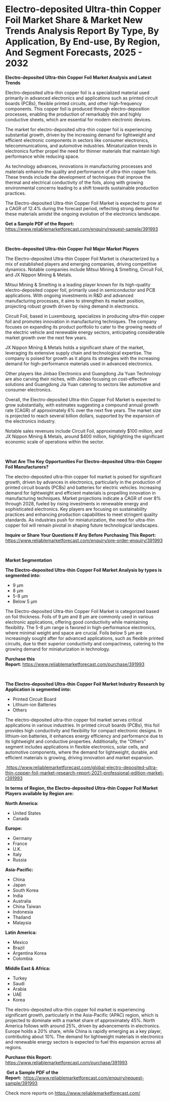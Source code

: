 <p><h1>Electro-deposited Ultra-thin Copper Foil Market Share & Market New Trends Analysis Report By Type, By Application, By End-use, By Region, And Segment Forecasts, 2025 - 2032</h1></p><p><strong>Electro-deposited Ultra-thin Copper Foil Market Analysis and Latest Trends</strong></p>
<p><p>Electro-deposited ultra-thin copper foil is a specialized material used primarily in advanced electronics and applications such as printed circuit boards (PCBs), flexible printed circuits, and other high-frequency components. This copper foil is produced through electro-deposition processes, enabling the production of remarkably thin and highly conductive sheets, which are essential for modern electronic devices.</p><p>The market for electro-deposited ultra-thin copper foil is experiencing substantial growth, driven by the increasing demand for lightweight and efficient electronic components in sectors like consumer electronics, telecommunications, and automotive industries. Miniaturization trends in electronics further propel the need for thinner materials that maintain high performance while reducing space.</p><p>As technology advances, innovations in manufacturing processes and materials enhance the quality and performance of ultra-thin copper foils. These trends include the development of techniques that improve the thermal and electrical conductivity of the foils, along with growing environmental concerns leading to a shift towards sustainable production practices.</p><p>The Electro-deposited Ultra-thin Copper Foil Market is expected to grow at a CAGR of 12.4% during the forecast period, reflecting strong demand for these materials amidst the ongoing evolution of the electronics landscape.</p></p>
<p><strong>Get a Sample PDF of the Report:&nbsp;</strong> <a href="https://www.reliablemarketforecast.com/enquiry/request-sample/391993?utm_campaign=3539&utm_medium=2&utm_source=Github&utm_content=ia&utm_term=29032025&utm_id=electro-deposited-ultra-thin-copper-foil">https://www.reliablemarketforecast.com/enquiry/request-sample/391993</a></p>
<p>&nbsp;</p>
<p><strong>Electro-deposited Ultra-thin Copper Foil Major Market Players</strong></p>
<p><p>The Electro-deposited Ultra-thin Copper Foil Market is characterized by a mix of established players and emerging companies, driving competitive dynamics. Notable companies include Mitsui Mining & Smelting, Circuit Foil, and JX Nippon Mining & Metals.</p><p>Mitsui Mining & Smelting is a leading player known for its high-quality electro-deposited copper foil, primarily used in semiconductor and PCB applications. With ongoing investments in R&D and advanced manufacturing processes, it aims to strengthen its market position, projecting robust growth driven by rising demand in electronics.</p><p>Circuit Foil, based in Luxembourg, specializes in producing ultra-thin copper foil and promotes innovation in manufacturing techniques. The company focuses on expanding its product portfolio to cater to the growing needs of the electric vehicle and renewable energy sectors, anticipating considerable market growth over the next few years.</p><p>JX Nippon Mining & Metals holds a significant share of the market, leveraging its extensive supply chain and technological expertise. The company is poised for growth as it aligns its strategies with the increasing demand for high-performance materials used in advanced electronics.</p><p>Other players like Jinbao Electronics and Guangdong Jia Yuan Technology are also carving their niches, with Jinbao focusing on cost-effective solutions and Guangdong Jia Yuan catering to sectors like automotive and consumer electronics.</p><p>Overall, the Electro-deposited Ultra-thin Copper Foil Market is expected to grow substantially, with estimates suggesting a compound annual growth rate (CAGR) of approximately 6% over the next five years. The market size is projected to reach several billion dollars, supported by the expansion of the electronics industry.</p><p>Notable sales revenues include Circuit Foil, approximately $100 million, and JX Nippon Mining & Metals, around $400 million, highlighting the significant economic scale of operations within the sector.</p></p>
<p>&nbsp;</p>
<p><strong>What Are The Key Opportunities For Electro-deposited Ultra-thin Copper Foil Manufacturers?</strong></p>
<p><p>The electro-deposited ultra-thin copper foil market is poised for significant growth, driven by advances in electronics, particularly in the production of printed circuit boards (PCBs) and batteries for electric vehicles. Increasing demand for lightweight and efficient materials is propelling innovation in manufacturing techniques. Market projections indicate a CAGR of over 8% through 2028, fueled by rising investments in renewable energy and sophisticated electronics. Key players are focusing on sustainability practices and enhancing production capabilities to meet stringent quality standards. As industries push for miniaturization, the need for ultra-thin copper foil will remain pivotal in shaping future technological landscapes.</p></p>
<p><strong>Inquire or Share Your Questions If Any Before Purchasing This Report:</strong> <a href="https://www.reliablemarketforecast.com/enquiry/pre-order-enquiry/391993?utm_campaign=3539&utm_medium=2&utm_source=Github&utm_content=ia&utm_term=29032025&utm_id=electro-deposited-ultra-thin-copper-foil">https://www.reliablemarketforecast.com/enquiry/pre-order-enquiry/391993</a></p>
<p>&nbsp;</p>
<p><strong>Market Segmentation</strong></p>
<p><strong>The Electro-deposited Ultra-thin Copper Foil Market Analysis by types is segmented into:</strong></p>
<p><ul><li>9 μm</li><li>8 μm</li><li>5-8 μm</li><li>Below 5 μm</li></ul></p>
<p><p>The Electro-deposited Ultra-thin Copper Foil Market is categorized based on foil thickness. Foils of 9 μm and 8 μm are commonly used in various electronic applications, offering good conductivity while maintaining flexibility. The 5-8 μm range is favored in high-performance electronics, where minimal weight and space are crucial. Foils below 5 μm are increasingly sought after for advanced applications, such as flexible printed circuits, due to their superior conductivity and compactness, catering to the growing demand for miniaturization in technology.</p></p>
<p><strong>Purchase this Report:&nbsp;</strong><a href="https://www.reliablemarketforecast.com/purchase/391993?utm_campaign=3539&utm_medium=2&utm_source=Github&utm_content=ia&utm_term=29032025&utm_id=electro-deposited-ultra-thin-copper-foil">https://www.reliablemarketforecast.com/purchase/391993</a></p>
<p>&nbsp;</p>
<p><strong>The Electro-deposited Ultra-thin Copper Foil Market Industry Research by Application is segmented into:</strong></p>
<p><ul><li>Printed Circuit Board</li><li>Lithium-ion Batteries</li><li>Others</li></ul></p>
<p><p>The electro-deposited ultra-thin copper foil market serves critical applications in various industries. In printed circuit boards (PCBs), this foil provides high conductivity and flexibility for compact electronic designs. In lithium-ion batteries, it enhances energy efficiency and performance due to its lightweight and conductive properties. Additionally, the "Others" segment includes applications in flexible electronics, solar cells, and automotive components, where the demand for lightweight, durable, and efficient materials is growing, driving innovation and market expansion.</p></p>
<p><a href="https://www.reliablemarketforecast.com/global-electro-deposited-ultra-thin-copper-foil-market-research-report-2021-professional-edition-market-r391993?utm_campaign=3539&utm_medium=2&utm_source=Github&utm_content=ia&utm_term=29032025&utm_id=electro-deposited-ultra-thin-copper-foil">&nbsp;https://www.reliablemarketforecast.com/global-electro-deposited-ultra-thin-copper-foil-market-research-report-2021-professional-edition-market-r391993</a></p>
<p><strong>In terms of Region, the Electro-deposited Ultra-thin Copper Foil Market Players available by Region are:</strong></p>
<p>
    <p> <strong> North America: </strong>
        <ul>
            <li>United States</li>
            <li>Canada</li>
        </ul>
        </p> 
    <p> <strong> Europe: </strong>
        <ul>
            <li>Germany</li>
            <li>France</li>
            <li>U.K.</li>
            <li>Italy</li>
            <li>Russia</li>
        </ul>
        </p> 
    <p> <strong> Asia-Pacific: </strong>
        <ul>
            <li>China</li>
            <li>Japan</li>
            <li>South Korea</li>
            <li>India</li>
            <li>Australia</li>
            <li>China Taiwan</li>
            <li>Indonesia</li>
            <li>Thailand</li>
            <li>Malaysia</li>
        </ul>
        </p> 
    <p> <strong> Latin America: </strong>
        <ul>
            <li>Mexico</li>
            <li>Brazil</li>
            <li>Argentina Korea</li>
            <li>Colombia</li>
        </ul>
        </p> 
    <p> <strong> Middle East & Africa: </strong>
        <ul>
            <li>Turkey</li>
            <li>Saudi</li>
            <li>Arabia</li>
            <li>UAE</li>
            <li>Korea</li>
        </ul>
    </p>
    </p>
<p><p>The electro-deposited ultra-thin copper foil market is experiencing significant growth, particularly in the Asia-Pacific (APAC) region, which is projected to dominate with a market share of approximately 45%. North America follows with around 25%, driven by advancements in electronics. Europe holds a 20% share, while China is rapidly emerging as a key player, contributing about 10%. The demand for lightweight materials in electronics and renewable energy sectors is expected to fuel this expansion across all regions.</p></p>
<p><strong>Purchase this Report: </strong><a href="https://www.reliablemarketforecast.com/purchase/391993?utm_campaign=3539&utm_medium=2&utm_source=Github&utm_content=ia&utm_term=29032025&utm_id=electro-deposited-ultra-thin-copper-foil">https://www.reliablemarketforecast.com/purchase/391993</a></p>
<p>&nbsp;<strong>Get a Sample PDF of the Report:&nbsp;&nbsp;</strong><a href="https://www.reliablemarketforecast.com/enquiry/request-sample/391993?utm_campaign=3539&utm_medium=2&utm_source=Github&utm_content=ia&utm_term=29032025&utm_id=electro-deposited-ultra-thin-copper-foil">https://www.reliablemarketforecast.com/enquiry/request-sample/391993</a></p>
<p><strong></strong></p>
<p>Check more reports on <a href="https://www.reliablemarketforecast.com/?utm_campaign=3539&utm_medium=2&utm_source=Github&utm_content=ia&utm_term=29032025&utm_id=electro-deposited-ultra-thin-copper-foil">https://www.reliablemarketforecast.com/</a></p>